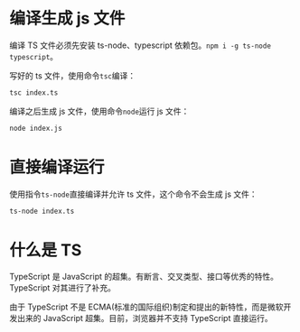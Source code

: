 # 编译生成 js 文件

编译 TS 文件必须先安装 ts-node、typescript 依赖包。`npm i -g ts-node typescript`。

写好的 ts 文件，使用命令`tsc`编译：

```cmd
tsc index.ts
```

编译之后生成 js 文件，使用命令`node`运行 js 文件：

```cmd
node index.js
```

# 直接编译运行

使用指令`ts-node`直接编译并允许 ts 文件，这个命令不会生成 js 文件：

```bash
ts-node index.ts
```

# 什么是 TS

TypeScript 是 JavaScript 的超集。有断言、交叉类型、接口等优秀的特性。TypeScript 对其进行了补充。

由于 TypeScript 不是 ECMA(标准的国际组织)制定和提出的新特性，而是微软开发出来的 JavaScript 超集。目前，浏览器并不支持 TypeScript 直接运行。
